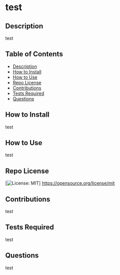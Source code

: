 # test

## Description
test

## Table of Contents
- [Description](#Description)
- [How to Install](#How-to-Install)
- [How to Use](#How-to-Use)
- [Repo License](#Repo-License)
- [Contributions](#Contributions)
- [Tests Required](#Tests-Required)
- [Questions](#Questions)


## How to Install
test

## How to Use
test

## Repo License
[![License: MIT](https://img.shields.io/badge/License-MIT-yellow.svg)] https://opensource.org/license/mit

## Contributions
test

## Tests Required
test

## Questions
test